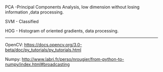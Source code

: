 
PCA -Principal Components Analysis, low dimension without losing information ,data processing.

SVM - Classified

HOG - Histogram of oriented gradients, data processing.


*****

OpenCV: https://docs.opencv.org/3.0-beta/doc/py_tutorials/py_tutorials.html


Numpy: http://www.labri.fr/perso/nrougier/from-python-to-numpy/index.html#broadcasting

